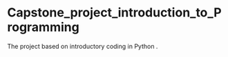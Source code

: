 # Capstone_project_introduction_to_Programming
The project based on introductory coding in Python . 
